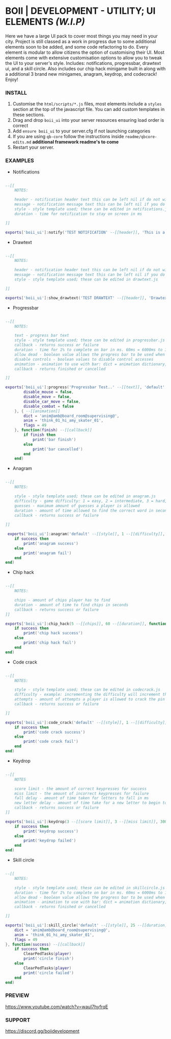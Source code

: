 # BOII | DEVELOPMENT - UTILITY; UI ELEMENTS *(W.I.P)*

Here we have a large UI pack to cover most things you may need in your city.
Project is still classed as a work in progress due to some additional elements soon to be added, and some code refactoring to do.
Every element is modular to allow citizens the option of customising their UI.
Most elements come with extensive customisation options to allow you to tweak the UI to your server's style.
Includes: notifications, progressbar, drawtext ui, and a skill circle.
Also includes our chip hack minigame built in along with a additional 3 brand new minigames, anagram, keydrop, and codecrack!
Enjoy!

### INSTALL

1. Customise the `html/scripts/*.js` files, most elements include a `styles` section at the top of the javascript file. You can add custom templates in these sections.
2. Drag and drop `boii_ui` into your server resources ensuring load order is correct
3. Add `ensure boii_ui` to your server.cfg if not launching categories
4. If you are using `qb-core` follow the instructions inside `readme/qbcore-edits.md` **additional framework readme's to come**
5. Restart your server.

### EXAMPLES

- Notifications

```lua

--[[
    NOTES:

    header - notification header text this can be left nil if do not wish to use a header *(if no header make sure to use a message)*
    message - notification message text this can be left nil if you do not with to use message text *(if no message text make sure to use a header)*
    style - style template used; these can be edited in notifications.js
    duration - time for notification to stay on screen in ms

]]

exports['boii_ui']:notify('TEST NOTIFICATION' --[[header]], 'This is a test notification!' --[[message]], 'default' --[[style]], 5000 --[[duration]])
```

- Drawtext

```lua

--[[
    NOTES:

    header - notification header text this can be left nil if do not wish to use a header *(if no header make sure to use a message)*
    message - notification message text this can be left nil if you do not with to use message text *(if no message text make sure to use a header)*
    style - style template used; these can be edited in drawtext.js

]]

exports['boii_ui']:show_drawtext('TEST DRAWTEXT' --[[header]], 'Drawtext test ui!' --[[message]], 'default' --[[style]])
```

- Progressbar

```lua

--[[
    NOTES:

    text - progress bar text
    style - style template used; these can be edited in progressbar.js
    callback - returns success or failure
    duration - time for 1% to complete on bar in ms. 60ms = 6000ms to 100%, so 6seconds to complete
    allow dead - boolean value allows the progress bar to be used when player is dead
    disable controls - boolean values to disable control accesses
    animation - animation to use with bar: dict = animation dictionary, anim = animation, flags = flags
    callback - returns finished or cancelled

]]

exports['boii_ui']:progress('Progressbar Test..' --[[text]], 'default' --[[style]], 60 --[[duration]], false --[[allow dead]], { --[[disable controls]]
        disable_mouse = false, 
        disable_move = false,
        disable_car_move = false,
        disable_combat = false
    }, { --[[animation]]
        dict = 'anim@amb@board_room@supervising@',
        anim = 'think_01_hi_amy_skater_01',
        flags = 49
    }, function(finish) --[[callback]]
        if finish then
            print('bar finish')
        else
            print('bar cancelled')
        end
    end)
```

- Anagram

```lua

--[[
    NOTES:

    style - style template used; these can be edited in anagram.js
    difficulty - game difficulty: 1 = easy, 2 = intermediate, 3 = hard, 4 = expert
    guesses - maximum amount of guesses a player is allowed
    duration - amount of time allowed to find the correct word in seconds
    callback - returns success or failure
    
]]

 exports['boii_ui']:anagram('default' --[[style]], 1 --[[difficulty]], 5 --[[guesses]], 60 --[[duration]], function(success) --[[callback]]
    if success then
        print('anagram success')
    else
        print('anagram fail')
    end
end)
```

- Chip hack

```lua

--[[
    NOTES: 

    chips - amount of chips player has to find
    duration - amount of time to find chips in seconds
    callback - returns success or failure
]]

exports['boii_ui']:chip_hack(5 --[[chips]], 60 --[[duration]], function(success) --[[callback]]
    if success then
        print('chip hack success')
    else
        print('chip hack fail')
    end
end)
```

- Code crack

```lua

--[[
    NOTES:

    style - style template used; these can be edited in codecrack.js
    difficulty - example: incrementing the difficulty will increment the amount of digits that is required. 1 = 4 digits, 2 = 5 digits, 3 = 6 digits .. so on
    attempts - amount of attempts a player is allowed to crack the pin
    callback - returns success or failure

]]

exports['boii_ui']:code_crack('default' --[[style]], 1 --[[difficulty]], 5 --[[attempts]], function(success) --[[callback]]
    if success then
        print('code crack success')
    else
        print('code crack fail')
    end
end)
```

- Keydrop

```lua

--[[
    NOTES

    score limit - the amount of correct keypresses for success
    miss limit - the amount of incorrect keypresses for failure
    fall delay - amount of time taken for letters to fall in ms
    new letter delay - amount of time take for a new letter to begin to fall
    callback - returns success or failure
]]

exports['boii_ui']:keydrop(3 --[[score limit]], 3 --[[miss limit]], 3000 --[[fall delay]], 2000 --[[new letter delay]], function(success) --[[callback]]
    if success then
        print('keydrop success')
    else
        print('keydrop failed')
    end
end)
```

- Skill circle

```lua

--[[
    NOTES:

    style - style template used; these can be edited in skillcircle.js
    duration - time for 1% to complete on bar in ms. 60ms = 6000ms to 100%, so 6seconds to complete
    allow dead - boolean value allows the progress bar to be used when player is dead
    animation - animation to use with bar: dict = animation dictionary, anim = animation, flags = flags
    callback - returns finished or cancelled

]]

exports['boii_ui']:skill_circle('default' --[[style]], 25 --[[duration]], false --[[allow dead]], { --[[animation]]
    dict = 'anim@amb@board_room@supervising@',
    anim = 'think_01_hi_amy_skater_01',
    flags = 49
}, function(success) --[[callback]]
    if success then
        ClearPedTasks(player)
        print('circle finish')
    else
        ClearPedTasks(player)
        print('circle failed')
    end
end)
```

### PREVIEW
https://www.youtube.com/watch?v=wauI7hyfrqE

### SUPPORT
https://discord.gg/boiidevelopment
